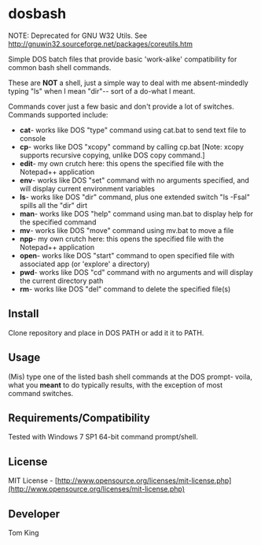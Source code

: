 dosbash
==========
NOTE: Deprecated for GNU W32 Utils. See http://gnuwin32.sourceforge.net/packages/coreutils.htm

Simple DOS batch files that provide basic 'work-alike' compatibility for common bash shell commands.

These are **NOT** a shell, just a simple way to deal with me absent-mindedly typing "ls" when I mean "dir"-- sort of a do-what I meant.

Commands cover just a few basic and don't provide a lot of switches. Commands supported include:

* **cat**- works like DOS "type" command using cat.bat to send text file to console
* **cp**-  works like DOS "xcopy" command by calling cp.bat [Note: xcopy supports recursive copying, unlike DOS copy command.]
* **edit**- my own crutch here: this opens the specified file with the Notepad++ application
* **env**- works like DOS "set" command with no arguments specified, and will display current environment variables
* **ls**- works like DOS "dir" command, plus one extended switch "ls -Fsal" spills all the "dir" dirt
* **man**- works like DOS "help" command using man.bat to display help for the specified command
* **mv**- works like DOS "move" command using mv.bat to move a file
* **npp**- my own crutch here: this opens the specified file with the Notepad++ application
* **open**- works like DOS "start" command to open specified file with associated app (or 'explore' a directory)
* **pwd**- works like DOS "cd" command with no arguments and will display the current directory path
* **rm**- works like DOS "del" command to delete the specified file(s)


Install
----------
Clone repository and place in DOS PATH or add it it to PATH.

Usage
----------
(Mis) type one of the listed bash shell commands at the DOS prompt- voila, what you __meant__ to do typically results, with the exception of most command switches.

Requirements/Compatibility
----------
Tested with Windows 7 SP1 64-bit command prompt/shell.

License
----------
MIT License - [http://www.opensource.org/licenses/mit-license.php](http://www.opensource.org/licenses/mit-license.php)

Developer
----------
Tom King
